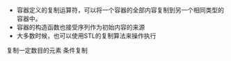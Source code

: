 - 容器定义的复制运算符，可以将一个容器的全部内容复制到另一个相同类型的容器中。
- 容器的构造函数也接受序列作为初始内容的来源
- 大多数时候，也可以使用STL的复制算法来操作执行

复制一定数目的元素
条件复制
